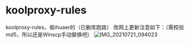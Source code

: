 # koolproxy-rules
koolproxy-rules，偷ihuaer的（已删库跑路）
改网上更新注意如下：（需校验md5，所以还是Winscp手动替换吧）
![IMG_20210721_094023](https://user-images.githubusercontent.com/51330233/126417094-684897b2-7b5e-4d8b-8b40-f0d9b991464d.JPG)

